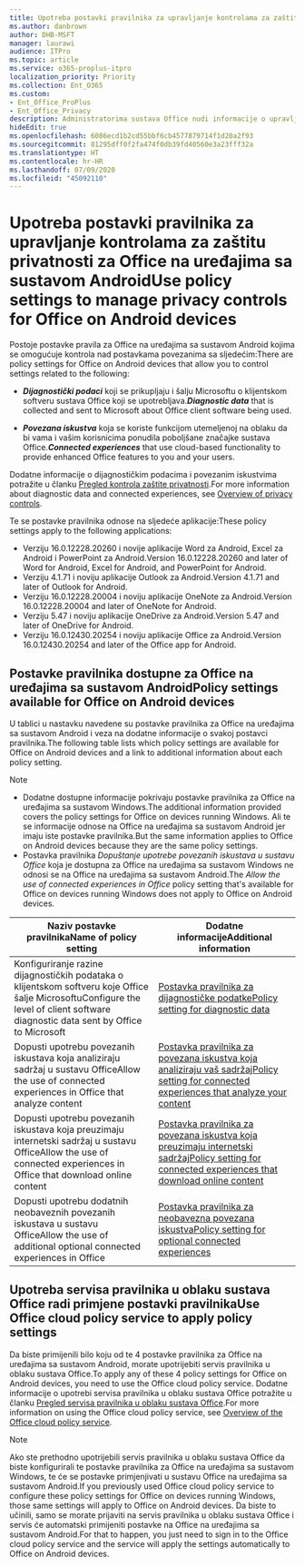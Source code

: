 ```yaml
---
title: Upotreba postavki pravilnika za upravljanje kontrolama za zaštitu privatnosti za Office na uređajima sa sustavom Android
ms.author: danbrown
author: DHB-MSFT
manager: laurawi
audience: ITPro
ms.topic: article
ms.service: o365-proplus-itpro
localization_priority: Priority
ms.collection: Ent_O365
ms.custom:
- Ent_Office_ProPlus
- Ent_Office_Privacy
description: Administratorima sustava Office nudi informacije o upravljanju postavkama zaštite privatnosti za Office na uređajima sa sustavom Android.
hideEdit: true
ms.openlocfilehash: 6086ecd1b2cd55bbf6cb4577879714f1d20a2f93
ms.sourcegitcommit: 81295dff0f2fa474f0db39fd40560e3a23fff32a
ms.translationtype: HT
ms.contentlocale: hr-HR
ms.lasthandoff: 07/09/2020
ms.locfileid: "45092110"
---
```

# <a name="use-policy-settings-to-manage-privacy-controls-for-office-on-android-devices"></a><span data-ttu-id="ec8cb-103">Upotreba postavki pravilnika za upravljanje kontrolama za zaštitu privatnosti za Office na uređajima sa sustavom Android</span><span class="sxs-lookup"><span data-stu-id="ec8cb-103">Use policy settings to manage privacy controls for Office on Android devices</span></span>

<span data-ttu-id="ec8cb-104">Postoje postavke pravila za Office na uređajima sa sustavom Android kojima se omogućuje kontrola nad postavkama povezanima sa sljedećim:</span><span class="sxs-lookup"><span data-stu-id="ec8cb-104">There are policy settings for Office on Android devices that allow you to control settings related to the following:</span></span>

- <span data-ttu-id="ec8cb-105">***Dijagnostički podaci*** koji se prikupljaju i šalju Microsoftu o klijentskom softveru sustava Office koji se upotrebljava.</span><span class="sxs-lookup"><span data-stu-id="ec8cb-105">***Diagnostic data*** that is collected and sent to Microsoft about Office client software being used.</span></span>

- <span data-ttu-id="ec8cb-106">***Povezana iskustva*** koja se koriste funkcijom utemeljenoj na oblaku da bi vama i vašim korisnicima ponudila poboljšane značajke sustava Office.</span><span class="sxs-lookup"><span data-stu-id="ec8cb-106">***Connected experiences*** that use cloud-based functionality to provide enhanced Office features to you and your users.</span></span>

<span data-ttu-id="ec8cb-107">Dodatne informacije o dijagnostičkim podacima i povezanim iskustvima potražite u članku [Pregled kontrola zaštite privatnosti](overview-privacy-controls.md).</span><span class="sxs-lookup"><span data-stu-id="ec8cb-107">For more information about diagnostic data and connected experiences, see [Overview of privacy controls](overview-privacy-controls.md).</span></span>

<span data-ttu-id="ec8cb-108">Te se postavke pravilnika odnose na sljedeće aplikacije:</span><span class="sxs-lookup"><span data-stu-id="ec8cb-108">These policy settings apply to the following applications:</span></span>
- <span data-ttu-id="ec8cb-109">Verziju 16.0.12228.20260 i novije aplikacije Word za Android, Excel za Android i PowerPoint za Android.</span><span class="sxs-lookup"><span data-stu-id="ec8cb-109">Version 16.0.12228.20260 and later of Word for Android, Excel for Android, and PowerPoint for Android.</span></span>
- <span data-ttu-id="ec8cb-110">Verziju 4.1.71 i noviju aplikacije Outlook za Android.</span><span class="sxs-lookup"><span data-stu-id="ec8cb-110">Version 4.1.71 and later of Outlook for Android.</span></span>
- <span data-ttu-id="ec8cb-111">Verziju 16.0.12228.20004 i noviju aplikacije OneNote za Android.</span><span class="sxs-lookup"><span data-stu-id="ec8cb-111">Version 16.0.12228.20004 and later of OneNote for Android.</span></span>
- <span data-ttu-id="ec8cb-112">Verziju 5.47 i noviju aplikacije OneDrive za Android.</span><span class="sxs-lookup"><span data-stu-id="ec8cb-112">Version 5.47 and later of OneDrive for Android.</span></span>
- <span data-ttu-id="ec8cb-113">Verziju 16.0.12430.20254 i noviju aplikacije Office za Android.</span><span class="sxs-lookup"><span data-stu-id="ec8cb-113">Version 16.0.12430.20254 and later of the Office app for Android.</span></span>

## <a name="policy-settings-available-for-office-on-android-devices"></a><span data-ttu-id="ec8cb-114">Postavke pravilnika dostupne za Office na uređajima sa sustavom Android</span><span class="sxs-lookup"><span data-stu-id="ec8cb-114">Policy settings available for Office on Android devices</span></span>

<span data-ttu-id="ec8cb-115">U tablici u nastavku navedene su postavke pravilnika za Office na uređajima sa sustavom Android i veza na dodatne informacije o svakoj postavci pravilnika.</span><span class="sxs-lookup"><span data-stu-id="ec8cb-115">The following table lists which policy settings are available for Office on Android devices and a link to additional information about each policy setting.</span></span>

> [!NOTE]
>- <span data-ttu-id="ec8cb-116">Dodatne dostupne informacije pokrivaju postavke pravilnika za Office na uređajima sa sustavom Windows.</span><span class="sxs-lookup"><span data-stu-id="ec8cb-116">The additional information provided covers the policy settings for Office on devices running Windows.</span></span> <span data-ttu-id="ec8cb-117">Ali te se informacije odnose na Office na uređajima sa sustavom Android jer imaju iste postavke pravilnika.</span><span class="sxs-lookup"><span data-stu-id="ec8cb-117">But the same information applies to Office on Android devices because they are the same policy settings.</span></span>
>- <span data-ttu-id="ec8cb-118">Postavka pravilnika *Dopuštanje upotrebe povezanih iskustava u sustavu Office* koja je dostupna za Office na uređajima sa sustavom Windows ne odnosi se na Office na uređajima sa sustavom Android.</span><span class="sxs-lookup"><span data-stu-id="ec8cb-118">The *Allow the use of connected experiences in Office* policy setting that's available for Office on devices running Windows does not apply to Office on Android devices.</span></span> 


|<span data-ttu-id="ec8cb-119">Naziv postavke pravilnika</span><span class="sxs-lookup"><span data-stu-id="ec8cb-119">Name of policy setting</span></span>  |<span data-ttu-id="ec8cb-120">Dodatne informacije</span><span class="sxs-lookup"><span data-stu-id="ec8cb-120">Additional information</span></span> |
|---------|---------|
|<span data-ttu-id="ec8cb-121">Konfiguriranje razine dijagnostičkih podataka o klijentskom softveru koje Office šalje Microsoftu</span><span class="sxs-lookup"><span data-stu-id="ec8cb-121">Configure the level of client software diagnostic data sent by Office to Microsoft</span></span>|[<span data-ttu-id="ec8cb-122">Postavka pravilnika za dijagnostičke podatke</span><span class="sxs-lookup"><span data-stu-id="ec8cb-122">Policy setting for diagnostic data</span></span>](manage-privacy-controls.md#policy-setting-for-diagnostic-data)         |
|<span data-ttu-id="ec8cb-123">Dopusti upotrebu povezanih iskustava koja analiziraju sadržaj u sustavu Office</span><span class="sxs-lookup"><span data-stu-id="ec8cb-123">Allow the use of connected experiences in Office that analyze content</span></span>| [<span data-ttu-id="ec8cb-124">Postavka pravilnika za povezana iskustva koja analiziraju vaš sadržaj</span><span class="sxs-lookup"><span data-stu-id="ec8cb-124">Policy setting for connected experiences that analyze your content</span></span>](manage-privacy-controls.md#policy-setting-for-connected-experiences-that-analyze-your-content)        |
|<span data-ttu-id="ec8cb-125">Dopusti upotrebu povezanih iskustava koja preuzimaju internetski sadržaj u sustavu Office</span><span class="sxs-lookup"><span data-stu-id="ec8cb-125">Allow the use of connected experiences in Office that download online content</span></span> |[<span data-ttu-id="ec8cb-126">Postavka pravilnika za povezana iskustva koja preuzimaju internetski sadržaj</span><span class="sxs-lookup"><span data-stu-id="ec8cb-126">Policy setting for connected experiences that download online content</span></span>](manage-privacy-controls.md#policy-setting-for-connected-experiences-that-download-online-content)         |
|<span data-ttu-id="ec8cb-127">Dopusti upotrebu dodatnih neobaveznih povezanih iskustava u sustavu Office</span><span class="sxs-lookup"><span data-stu-id="ec8cb-127">Allow the use of additional optional connected experiences in Office</span></span> |[<span data-ttu-id="ec8cb-128">Postavka pravilnika za neobavezna povezana iskustva</span><span class="sxs-lookup"><span data-stu-id="ec8cb-128">Policy setting for optional connected experiences</span></span>](manage-privacy-controls.md#policy-setting-for-optional-connected-experiences)|



## <a name="use-office-cloud-policy-service-to-apply-policy-settings"></a><span data-ttu-id="ec8cb-129">Upotreba servisa pravilnika u oblaku sustava Office radi primjene postavki pravilnika</span><span class="sxs-lookup"><span data-stu-id="ec8cb-129">Use Office cloud policy service to apply policy settings</span></span>

<span data-ttu-id="ec8cb-130">Da biste primijenili bilo koju od te 4 postavke pravilnika za Office na uređajima sa sustavom Android, morate upotrijebiti servis pravilnika u oblaku sustava Office.</span><span class="sxs-lookup"><span data-stu-id="ec8cb-130">To apply any of these 4 policy settings for Office on Android devices, you need to use the Office cloud policy service.</span></span> <span data-ttu-id="ec8cb-131">Dodatne informacije o upotrebi servisa pravilnika u oblaku sustava Office potražite u članku [Pregled servisa pravilnika u oblaku sustava Office](../overview-office-cloud-policy-service.md).</span><span class="sxs-lookup"><span data-stu-id="ec8cb-131">For more information on using the Office cloud policy service, see [Overview of the Office cloud policy service](../overview-office-cloud-policy-service.md).</span></span>

> [!NOTE]
> <span data-ttu-id="ec8cb-132">Ako ste prethodno upotrijebili servis pravilnika u oblaku sustava Office da biste konfigurirali te postavke pravilnika za Office na uređajima sa sustavom Windows, te će se postavke primjenjivati u sustavu Office na uređajima sa sustavom Android.</span><span class="sxs-lookup"><span data-stu-id="ec8cb-132">If you previously used Office cloud policy service to configure these policy settings for Office on devices running Windows, those same settings will apply to Office on Android devices.</span></span> <span data-ttu-id="ec8cb-133">Da biste to učinili, samo se morate prijaviti na servis pravilnika u oblaku sustava Office i servis će automatski primijeniti postavke na Office na uređajima sa sustavom Android.</span><span class="sxs-lookup"><span data-stu-id="ec8cb-133">For that to happen, you just need to sign in to the Office cloud policy service and the service will apply the settings automatically to Office on Android devices.</span></span>
